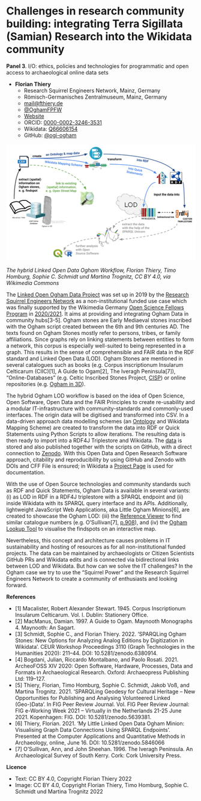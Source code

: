 # Challenges in research community building: integrating Terra Sigillata (Samian) Research into the Wikidata community

**Panel 3**. I/O: ethics, policies and technologies for programmatic and open access to archaeological online data sets

- **Florian Thiery**
  - Research Squirrel Engineers Network, Mainz, Germany
  - Römisch-Germanisches Zentralmuseum, Mainz, Germany
  - [mail@fthiery.de](mailto:mail@fthiery.de)
  - [@OghamFPFW](https://twitter.com/OghamFPFW)
  - [Website](https://ogham.link)
  - ORCID: [0000-0002-3246-3531](https://orcid.org/0000-0002-3246-3531)
  - Wikidata: [Q66606154](http://www.wikidata.org/entity/Q66606154)
  - GitHub: [@ogi-ogham](http://github.com/ogi-ogham)

![The hybrid Linked Open Data Ogham Workflow](thiery.png)

*The hybrid Linked Open Data Ogham Workflow, Florian Thiery, Timo Homburg, Sophie C. Schmidt und Martina Trognitz, CC BY 4.0, via Wikimedia Commons*


The [Linked Open Ogham Data Project](https://ogham.link) was set up in 2019 by the [Research Squirrel Engineers Network](https://squirrel.link) as a non-institutional funded use case which was finally supported by the Wikimedia Germany [Open Science Fellows Program](https://en.wikiversity.org/wiki/Wikimedia_Deutschland/Open_Science_Fellows_Program) in [2020/2021](https://de.wikiversity.org/wiki/Wikiversity:Fellow-Programm_Freies_Wissen/Einreichungen/Irische_%E1%9A%91%E1%9A%8C%E1%9A%86%E1%9A%90%E1%9A%8B_(Ogham)_Steine_im_Wikimedia_Universum). It aims at providing and integrating Ogham Data in community hubs[3-5]. Ogham stones are Early Mediaeval stones inscribed with the Ogham script created between the 6th and 9th centuries AD. The texts found on Ogham Stones mostly refer to persons, tribes, or family affiliations. Since graphs rely on linking statements between entities to form a network, this corpus is especially well-suited to being represented in a graph. This results in the sense of comprehensible and FAIR data in the RDF standard and Linked Open Data (LOD). Ogham Stones are mentioned in several catalogues such as books (e.g. Corpus inscriptionum Insularum Celticarum (CIIC)[1], A Guide to Ogam[2], The Iveragh Peninsula[7]), “Online-Databases” (e.g. Celtic Inscribed Stones Project, [CISP](https://www.ucl.ac.uk/archaeology/cisp/database/)) or online repositories (e.g. [Ogham in 3D](https://ogham.celt.dias.ie)).

The hybrid Ogham LOD workflow is based on the idea of Open Science, Open Software, Open Data and the FAIR Principles to create re-usability and a modular IT-infrastructure with community-standards and commonly-used interfaces. The origin data will be digitised and transformed into CSV. In a data-driven approach data modelling schemes (an [Ontology](https://doi.org/10.5281/zenodo.4407344) and Wikidata Mapping Scheme) are created to transform the data into RDF or Quick Statements using Python Scripts to allow iterations. The resulting data is then ready to import into a RDF4J Triplestore and Wikidata. The [data](https://github.com/ogi-ogham/ogham-datav1) is stored and also published together with the scripts on GitHub, with a direct connection to [Zenodo](https://doi.org/10.5281/zenodo.4765603). With this Open Data and Open Research Software approach, citability and reproducibility by using GitHub and Zenodo with DOIs and CFF File is ensured; in Wikidata a [Project Page](https://www.wikidata.org/wiki/Wikidata:WikiProject_Irish_Ogham_Stones) is used for documentation.

With the use of Open Source technologies and community standards such as RDF and Quick Statements, Ogham Data is available in several variants: (i) as LOD in RDF in a RDF4J triplestore with a SPARQL endpoint and (ii) inside Wikidata with its SPARQL query interface and its APIs. Additionally, lightweight JavaScript Web Applications, aka Little Ogham Minions[6], are created to showcase the Ogham LOD: (iii) the [Reference Viewer](http://ref.ogham.link) to find similar catalogue numbers (e.g. O’Sullivan[7], [p.908](http://ref.ogham.link/?node=osullivan_1996:908)), and (iv) the [Ogham Lookup Tool](http://lookup.ogham.link) to visualise the findspots on an interactive map.

Nevertheless, this concept and architecture causes problems in IT sustainability and hosting of resources as for all non-institutional funded projects. The data can be maintained by archaeologists or Citizen Scientists GitHub PRs and Wikidata edits and is connected via bidirectional links between LOD and Wikidata. But how can we solve the IT challenges? In the Ogham case we try to use the “Squirrel Power” and the Research Squirrel Engineers Network to create a community of enthusiasts and looking forward.

**References**

- [1] Macalister, Robert Alexander Stewart. 1945. Corpus Inscriptionum Insularum Celticarum. Vol. I. Dublin: Stationery Office.
- [2] MacManus, Damian. 1997. A Guide to Ogam. Maynooth Monographs 4. Maynooth: An Sagart.
- [3] Schmidt, Sophie C., and Florian Thiery. 2022. ‘SPARQLing Ogham Stones: New Options for Analyzing Analog Editions by Digitization in Wikidata’. CEUR Workshop Proceedings 3110 (Graph Technologies in the Humanities 2020): 211–44. DOI: 10.5281/zenodo.6380914.
- [4] Bogdani, Julian, Riccardo Montalbano, and Paolo Rosati. 2021. ArcheoFOSS XIV 2020: Open Software, Hardware, Processes, Data and Formats in Archaeological Research. Oxford: Archaeopress Publishing Ltd: 119–127.
- [5] Thiery, Florian, Timo Homburg, Sophie C. Schmidt, Jakob Voß, and Martina Trognitz. 2021. ‘SPARQLing Geodesy for Cultural Heritage – New Opportunities for Publishing and Analysing Volunteered Linked (Geo-)Data’. In FIG Peer Review Journal. Vol. FIG Peer Review Journal: FIG e-Working Week 2021 – Virtually in the Netherlands 21-25 June 2021. Kopenhagen: FIG. DOI: 10.5281/zenodo.5639381.
- [6] Thiery, Florian. 2021. ‘My Little Linked Open Data Ogham Minion: Visualising Graph Data Connections Using SPARQL Endpoints’. Presented at the Computer Applications and Quantitative Methods in Archaeology, online, June 16. DOI: 10.5281/zenodo.5846066
- [7] O’Sullivan, Ann, and John Sheehan. 1996. The Iveragh Peninsula. An Archaeological Survey of South Kerry. Cork: Cork University Press.

**Licence**

- Text: CC BY 4.0, Copyright Florian Thiery 2022
- Image: CC BY 4.0, Copyright Florian Thiery, Timo Homburg, Sophie C. Schmidt und Martina Trognitz 2022
